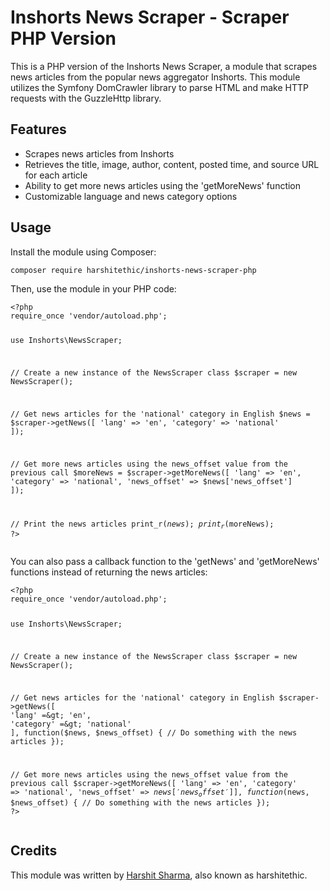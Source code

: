 <h1>Inshorts News Scraper - Scraper PHP Version</h1>
<p>This is a PHP version of the Inshorts News Scraper, a module that scrapes news articles from the popular news aggregator Inshorts. This module utilizes the Symfony DomCrawler library to parse HTML and make HTTP requests with the GuzzleHttp library.</p>
<h2>Features</h2>
<ul>
  <li>Scrapes news articles from Inshorts</li>
  <li>Retrieves the title, image, author, content, posted time, and source URL for each article</li>
  <li>Ability to get more news articles using the 'getMoreNews' function</li>
  <li>Customizable language and news category options</li>
</ul>
<h2>Usage</h2>
<p>Install the module using Composer:</p>
<pre><code>composer require harshitethic/inshorts-news-scraper-php</code></pre>
<p>Then, use the module in your PHP code:</p>
<pre><code>&lt;?php
require_once 'vendor/autoload.php';

use Inshorts\NewsScraper;

// Create a new instance of the NewsScraper class
$scraper = new NewsScraper();

// Get news articles for the 'national' category in English
$news = $scraper->getNews([
    'lang' =&gt; 'en',
    'category' =&gt; 'national'
]);

// Get more news articles using the news_offset value from the previous call
$moreNews = $scraper->getMoreNews([
    'lang' =&gt; 'en',
    'category' =&gt; 'national',
    'news_offset' =&gt; $news['news_offset']
]);

// Print the news articles
print_r($news);
print_r($moreNews);
?&gt;</code></pre>
<p>You can also pass a callback function to the 'getNews' and 'getMoreNews' functions instead of returning the news articles:</p>
<pre><code>&lt;?php
require_once 'vendor/autoload.php';

use Inshorts\NewsScraper;

// Create a new instance of the NewsScraper class
$scraper = new NewsScraper();

// Get news articles for the 'national' category in English
$scraper->getNews([
    'lang' =&gt; 'en',
    'category' =&gt; 'national'
], function($news, $news_offset) {
    // Do something with the news articles
});

// Get more news articles using the news_offset value from the previous call
$scraper->getMoreNews([
    'lang' =&gt; 'en',
    'category' =&gt; 'national',
    'news_offset' =&gt; $news['news_offset']
], function($news, $news_offset) {
    // Do something with the news articles
});
?&gt;</code></pre>
<h2>Credits</h2>
<p>This module was written by <a href="https://harshitethic.in/">Harshit Sharma</a>, also known as harshitethic.</p>
